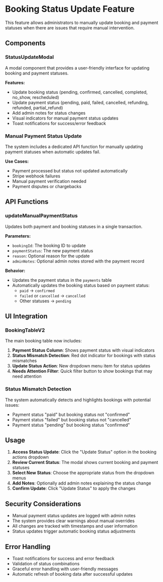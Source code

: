 # Booking Status Update Feature

This feature allows administrators to manually update booking and payment statuses when there are issues that require manual intervention.

## Components

### StatusUpdateModal
A modal component that provides a user-friendly interface for updating booking and payment statuses.

**Features:**
- Update booking status (pending, confirmed, cancelled, completed, no_show, rescheduled)
- Update payment status (pending, paid, failed, cancelled, refunding, refunded, partial_refund)
- Add admin notes for status changes
- Visual indicators for manual payment status updates
- Toast notifications for success/error feedback

### Manual Payment Status Update
The system includes a dedicated API function for manually updating payment statuses when automatic updates fail.

**Use Cases:**
- Payment processed but status not updated automatically
- Stripe webhook failures
- Manual payment verification needed
- Payment disputes or chargebacks

## API Functions

### updateManualPaymentStatus
Updates both payment and booking statuses in a single transaction.

**Parameters:**
- `bookingId`: The booking ID to update
- `paymentStatus`: The new payment status
- `reason`: Optional reason for the update
- `adminNotes`: Optional admin notes stored with the payment record

**Behavior:**
- Updates the payment status in the `payments` table
- Automatically updates the booking status based on payment status:
  - `paid` → `confirmed`
  - `failed` or `cancelled` → `cancelled`
  - Other statuses → `pending`

## UI Integration

### BookingTableV2
The main booking table now includes:

1. **Payment Status Column**: Shows payment status with visual indicators
2. **Status Mismatch Detection**: Red dot indicator for bookings with status mismatches
3. **Update Status Action**: New dropdown menu item for status updates
4. **Needs Attention Filter**: Quick filter button to show bookings that may need attention

### Status Mismatch Detection
The system automatically detects and highlights bookings with potential issues:
- Payment status "paid" but booking status not "confirmed"
- Payment status "failed" but booking status not "cancelled"
- Payment status "pending" but booking status "confirmed"

## Usage

1. **Access Status Update**: Click the "Update Status" option in the booking actions dropdown
2. **Review Current Status**: The modal shows current booking and payment statuses
3. **Select New Status**: Choose the appropriate status from the dropdown menus
4. **Add Notes**: Optionally add admin notes explaining the status change
5. **Confirm Update**: Click "Update Status" to apply the changes

## Security Considerations

- Manual payment status updates are logged with admin notes
- The system provides clear warnings about manual overrides
- All changes are tracked with timestamps and user information
- Status updates trigger automatic booking status adjustments

## Error Handling

- Toast notifications for success and error feedback
- Validation of status combinations
- Graceful error handling with user-friendly messages
- Automatic refresh of booking data after successful updates 